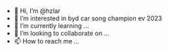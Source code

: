 - 👋 Hi, I’m @hzlar
- 👀 I’m interested in byd car song champion ev 2023
- 🌱 I’m currently learning ...
- 💞️ I’m looking to collaborate on ...
- 📫 How to reach me ...

<!---
hzlar/hzlar is a ✨ special ✨ repository because its `README.md` (this file) appears on your GitHub profile.
You can click the Preview link to take a look at your changes.
--->
